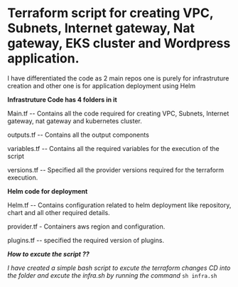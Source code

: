 # Terraform script for creating VPC, Subnets, Internet gateway, Nat gateway, EKS cluster and Wordpress application. 

I have differentiated the code as 2 main repos one is purely for infrastruture creation and other one is for application deployment using Helm 

**Infrastruture Code has 4 folders in it** 

Main.tf -- Contains all the code required for creating VPC, Subnets, Internet gateway, nat gateway and kubernetes cluster.

outputs.tf -- Contains all the output components 

variables.tf -- Contains all the required variables for the execution of the script 

versions.tf -- Specified all the provider versions required for the terraform execution. 

**Helm code for deployment** 

Helm.tf -- Contains configuration related to helm deployment like repository, chart and all other required details. 

provider.tf - Containers aws region and configuration.

plugins.tf -- specified the required version of plugins. 

_**How to excute the script ??**_


_I have created a simple bash script to excute the terraform changes CD into the folder and excute the infra.sh by running the command_ `sh infra.sh`



